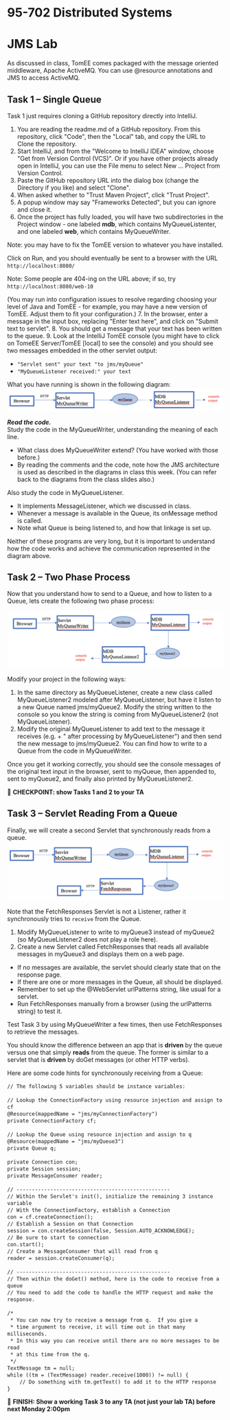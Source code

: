 # 95-702 Distributed Systems
# JMS Lab

As discussed in class, TomEE comes packaged with the message oriented middleware, Apache ActiveMQ.  You can use @resource annotations and JMS to access ActiveMQ.
## Task 1 – Single Queue

Task 1 just requires cloning a GitHub repository directly into IntelliJ.

1. You are reading the readme.md of a GitHub repository. From this repository, click "Code", then the "Local" tab, and copy the URL to Clone the repository.
2. Start IntelliJ, and from the "Welcome to IntelliJ IDEA" window, choose "Get from Version Control (VCS)".  Or if you have other projects already open in IntelliJ, you can use the File menu to select New ... Project from Version Control.
3. Paste the GitHub repository URL into the dialog box (change the Directory if you like) and select "Clone".
4. When asked whether to "Trust Maven Project", click "Trust Project".
5. A popup window may say "Frameworks Detected", but you can ignore and close it.
6. Once the project has fully loaded, you will have two subdirectories in the Project window - one labeled **mdb**, which contains MyQueueListenter, and one labeled **web**, which contains MyQueueWriter. 

Note: you may have to fix the TomEE version to whatever you have installed.

Click on Run, and you should eventually be sent to a browser with the URL `http://localhost:8080/`  

Note: Some people are 404-ing on the URL above; if so, try `http://localhost:8080/web-10`

(You may run into configuration issues to resolve regarding choosing your level of Java and TomEE - for example, you may have a new version of TomEE. Adjust them to fit your configuration.)
7. In the browser, enter a message in the input box, replacing "Enter text here", and click on "Submit text to servlet".
8. You should get a message that your text has been written to the queue.
9. Look at the IntelliJ TomEE console (you might have to click on TomeEE Server/TomEE [local] to see the console) and you should see two messages embedded in the other servlet output:
 - `"Servlet sent" your text "to jms/myQueue"`
 - `"MyQueueListener received:" your text`

What you have running is shown in the following diagram:
 ![Task 1 Flow](diagrams/task1.png)        

**_Read the code._**  
Study the code in the MyQueueWriter, understanding the meaning of each line.
 - What class does MyQueueWriter extend? (You have worked with those before.)  
 - By reading the comments and the code, note how the JMS architecture is used as described in the diagrams in class this week.  (You can refer back to the diagrams from the class slides also.)

Also study the code in MyQueueListener.
 - It implements MessageListener, which we discussed in class.  
 - Whenever a message is available in the Queue, its onMessage method is called.  
 - Note what Queue is being listened to, and how that linkage is set up.

Neither of these programs are very long, but it is important to understand how the code works and achieve the communication represented in the diagram above.

## Task 2 – Two Phase Process

Now that you understand how to send to a Queue, and how to listen to a Queue, lets create the following two phase process:

![Task 2 Flow](diagrams/task2.png)

Modify your project in the following ways:
1. In the same directory as MyQueueListener, create a new class called MyQueueListener2 modeled after MyQueueListener, but have it listen to a new Queue named jms/myQueue2. Modify the string written to the console so you know the string is coming from MyQueueListener2 (not MyQueueListener).
2. Modify the original MyQueueListener to add text to the message it receives (e.g. <received text> + " after processing by MyQueueListener") and then send the new message to jms/myQueue2. You can find how to write to a Queue from the code in MyQueueWriter.

Once you get it working correctly, you should see the console messages of the original text input in the browser, sent to myQueue, then appended to, sent to myQueue2, and finally also printed by MyQueueListener2.

:checkered_flag: **CHECKPOINT: show Tasks 1 and 2 to your TA**

## Task 3 – Servlet Reading From a Queue

Finally, we will create a second Servlet that synchronously reads from a queue.
![Task 3 Flow](diagrams/task3.png)

Note that the FetchResponses Servlet is not a Listener, rather it synchronously tries to `receive` from the Queue.

1. Modify MyQueueListener to write to myQueue3 instead of myQueue2 (so MyQueueListener2 does not play a role here).
2. Create a new Servlet called FetchResponses that reads all available messages in myQueue3 and displays them on a web page.  
 - If no messages are available, the servlet should clearly state that on the response page.
 - If there are one or more messages in the Queue, all should be displayed.
 - Remember to set up the @WebServlet urlPatterns string, like usual for a servlet.
 - Run FetchResponses manually from a browser (using the urlPatterns string) to test it.

 Test Task 3 by using MyQueueWriter a few times, then use FetchResponses to retrieve the messages.  

 You should know the difference between an app that is **driven** by the queue versus one that simply **reads** from the queue. The former is similar to a servlet that is **driven** by doGet messages (or other HTTP verbs).

 Here are some code hints for synchronously receiving from a Queue:

```
// The following 5 variables should be instance variables:

// Lookup the ConnectionFactory using resource injection and assign to cf
@Resource(mappedName = "jms/myConnectionFactory")
private ConnectionFactory cf;

// Lookup the Queue using resource injection and assign to q
@Resource(mappedName = "jms/myQueue3")
private Queue q;

private Connection con;
private Session session;
private MessageConsumer reader;

// --------------------------------------------------
// Within the Servlet's init(), initialize the remaining 3 instance variable
// With the ConnectionFactory, establish a Connection
con = cf.createConnection();
// Establish a Session on that Connection
session = con.createSession(false, Session.AUTO_ACKNOWLEDGE);
// Be sure to start to connection
con.start();
// Create a MessageConsumer that will read from q
reader = session.createConsumer(q);

// --------------------------------------------------
// Then within the doGet() method, here is the code to receive from a queue
// You need to add the code to handle the HTTP request and make the response.

/*
 * You can now try to receive a message from q.  If you give a
 * time argument to receive, it will time out in that many milliseconds.
 * In this way you can receive until there are no more messages to be read
 * at this time from the q.
 */
TextMessage tm = null;
while ((tm = (TextMessage) reader.receive(1000)) != null) {
    // Do something with tm.getText() to add it to the HTTP response
}

```
:checkered_flag: **FINISH: Show a working Task 3 to any TA (not just your lab TA) before next Monday 2:00pm**
